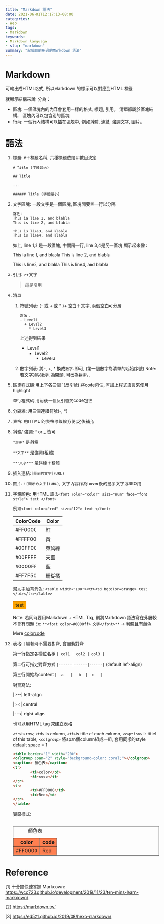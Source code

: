 ```yaml
---
title: "Markdown 語法"
date: 2021-06-01T12:17:13+08:00
categories:
- Web
tags:
- Markdown
keywords:
- Markdown language
- slug: "markdown"
Summary: "紀錄目前用過的Markdown 語法"
---
```


# Markdown
可輸出成HTML格式, 所以Markdown 的標示可以對應到HTML 標籤

就顯示結構來說, 分為：
- 區塊: 一個區塊內的內容會套用一樣的格式, 標題, 引用。 清單都屬於區塊結構。
	區塊內可以包含別的區塊
- 行內: 一個行內結構可以插在區塊中, 例如斜體, 連結, 強調文字, 圖片。

# 語法
1. 標題: `#`＋標題名稱, 六種標題依照＃數目決定

	`# Title (字體最大)`

	`## Title`

	`...`

	`###### Title (字體最小)`

2. 文字區塊: 一段文字是一個區塊, 區塊間要空一行以分隔

	```
	寫法：
	This ia line 1, and blabla
	This is line 2, and blabla

	This is line3, and blabla
	This is line4, and blabla
	```
	如上, line 1,2 是一段區塊, 中間隔一行, line 3,4是另一區塊
	顯示起來像：

	This ia line 1, and blabla
	This is line 2, and blabla

	This is line3, and blabla
	This is line4, and blabla

3. 引用: `>`+文字
	> 這是引用

4. 清單
	1. 符號列表: (- 或 + 或 * )+ 空白＋文字, 兩個空白可分層
		```
		寫法：
		- Level1
		  + Level2
		    * Level3
		```
		上述得到結果
		- Level1
		  + Level2
		    * Level3
		
	2. 數字列表: 將-, +, * 換成`數字.`即可, (第一個數字為清單的起始序號)
Note: 若文字須以`數字.`為開頭, 可改為`數字\.`

5. 區塊程式碼:用上下各三個 `(反引號) 將code包住, 可加上程式語言來使用highlight

   單行程式碼:用前後一個反引號將code包住

6. 分隔線: 用三個連續符號(-, *)
7. 表格: 用HTML 的表格標籤較方便(之後補充
8. 斜體/ 強調: * or _ 皆可

	`*文字*` 是斜體

	`**文字**` 是強調(粗體)

	`***文字***` 是斜線＋粗體

9. 插入連結:`[顯示的文字](URL) ` 
10. 圖片: `![顯示的文字](URL)`, 文字內容作為hover後的提示文字或SEO用
11. 字體顏色: 用HTML 語法`<font color="color" size="num" face="font style"> text </font>`

    例如`<font color="red" size="12"> text </font>`

    | ColorCode | Color |
    |-----------|-------|
    | #FF0000   |  紅   |
    | #FFFF00   |  黃   |
    | #00FF00   |萊姆綠 |
    | #00FFFF   | 天藍  |
    | #0000FF   | 藍    |
    | #FF7F50   | 珊瑚橘|

    幫文字加背景色: `<table width="100"><tr><td bgcolor=orange> test </td></tr></table>`

    <table><tr><td bgcolor=orange> test </td></tr></table>

    Note: 若同時要用Markdown + HTML Tag, 則將Markdown 語法寫在外層較不會有問題
    Ex: ` **<font color=#0000ff> 文字</font>** ` -> 粗體且有顏色

    More [colorcode](https://www.ifreesite.com/color/web-color-code.htm)

12. 表格: `|`編輯時不需要對齊, 會自動對齊

	第一行指定各欄位名稱 `| col1 | col2 | col3 |`

	第二行可指定對齊方式 `|------|------|------|` (default left-align)

	第三行開始為content  `|  a   |   b  |  c   |`

	對齊寫法:

	|:---| left-align

	|:--:| central

	|---:| right-align

    也可以用HTML <table> tag 來建立表格

    `<tr>`is row, `<td>` is column, `<th>`is title of each column, 
    `<caption>` is titiel of this table, `<colgroup>` 將span個column組成一組, 套用同樣的style, default space = 1

 	```html
	<table border="1" width="200">
	<colgroup span="2" style="background-color: coral;"></colgroup>
	<caption> 顏色表</caption>
  	<tr>
    		<th>color</td>
    		<th>code</td>
  	</tr>
  	<tr>
    		<td>#FF0000</td>
    		<td>Red</td>
  	</tr>
	</table>
	```

	實際樣式:
	<table border="1" width="200">
	<colgroup span="2" style="background-color: coral;"></colgroup>
	<caption> 顏色表</caption>
  	<tr>
    		<th>color</td>
    		<th>code</td>
  	</tr>
  	<tr>
    		<td>#FF0000</td>
    		<td>Red</td>
  	</tr>
	</table>
# Reference
[1] 十分鐘快速掌握 Markdown: https://wcc723.github.io/development/2019/11/23/ten-mins-learn-markdown/

[2] https://markdown.tw/

[3] https://ed521.github.io/2019/08/hexo-markdown/

